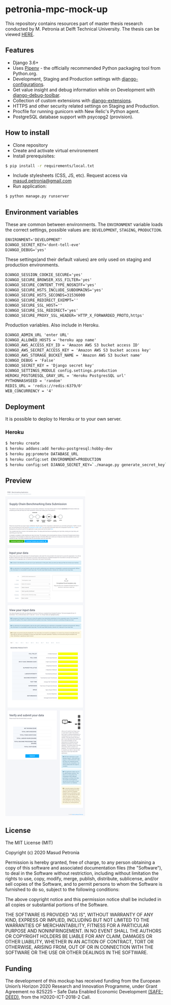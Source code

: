 # petronia-mpc-mock-up
This repository contains resources part of master thesis research conducted by M. Petronia at Delft Technical University. The thesis can be viewed [HERE](https://repository.tudelft.nl/islandora/object/uuid%3Ab0de4a4b-f5a3-44b8-baa4-a6416cebe26f?collection=education).

## Features

- Django 3.6+
- Uses [Pipenv](https://github.com/kennethreitz/pipenv) - the officially recommended Python packaging tool from Python.org.
- Development, Staging and Production settings with [django-configurations](https://django-configurations.readthedocs.org).
- Get value insight and debug information while on Development with [django-debug-toolbar](https://django-debug-toolbar.readthedocs.org).
- Collection of custom extensions with [django-extensions](http://django-extensions.readthedocs.org).
- HTTPS and other security related settings on Staging and Production.
- Procfile for running gunicorn with New Relic's Python agent.
- PostgreSQL database support with psycopg2 (provision).

## How to install

- Clone repository
- Create and activate virtual environement 
- Install prerequisites:

```bash
$ pip install -r requirements/local.txt
```

- Include stylesheets (CSS, JS, etc). Request access via masud.petronia@gmail.com
- Run application:

```bash
$ python manage.py runserver
```

## Environment variables

These are common between environments. The `ENVIRONMENT` variable loads the correct settings, possible values are: `DEVELOPMENT`, `STAGING`, `PRODUCTION`.

```
ENVIRONMENT='DEVELOPMENT'
DJANGO_SECRET_KEY='dont-tell-eve'
DJANGO_DEBUG='yes'
```

These settings(and their default values) are only used on staging and production environments.

```
DJANGO_SESSION_COOKIE_SECURE='yes'
DJANGO_SECURE_BROWSER_XSS_FILTER='yes'
DJANGO_SECURE_CONTENT_TYPE_NOSNIFF='yes'
DJANGO_SECURE_HSTS_INCLUDE_SUBDOMAINS='yes'
DJANGO_SECURE_HSTS_SECONDS=31536000
DJANGO_SECURE_REDIRECT_EXEMPT=''
DJANGO_SECURE_SSL_HOST=''
DJANGO_SECURE_SSL_REDIRECT='yes'
DJANGO_SECURE_PROXY_SSL_HEADER='HTTP_X_FORWARDED_PROTO,https'
```

Production variables. Also include in Heroku.

```
DJANGO_ADMIN_URL 'enter URL'
DJANGO_ALLOWED_HOSTS = 'heroku app name'
DJANGO_AWS_ACCESS_KEY_ID = 'Amazon AWS S3 bucket access ID'
DJANGO_AWS_SECRET_ACCESS_KEY = 'Amazon AWS S3 bucket access key'
DJANGO_AWS_STORAGE_BUCKET_NAME = 'Amazon AWS S3 bucket name'
DJANGO_DEBUG = 'False'
DJANGO_SECRET_KEY = 'Django secret key'
DJANGO_SETTINGS_MODULE config.settings.production
HEROKU_POSTGRESQL_GRAY_URL = 'Heroku PostgresSQL url'
PYTHONHASHSEED = 'random'
REDIS_URL = 'redis://redis:6379/0'
WEB_CONCURRENCY = '4'
```

## Deployment

It is possible to deploy to Heroku or to your own server.

### Heroku

```bash
$ heroku create
$ heroku addons:add heroku-postgresql:hobby-dev
$ heroku pg:promote DATABASE_URL
$ heroku config:set ENVIRONMENT=PRODUCTION
$ heroku config:set DJANGO_SECRET_KEY=`./manage.py generate_secret_key`
```
## Preview

![Screenshot](MPC-mock-up.png)

## License

The MIT License (MIT)

Copyright (c) 2020 Masud Petronia

Permission is hereby granted, free of charge, to any person obtaining a copy of
this software and associated documentation files (the "Software"), to deal in
the Software without restriction, including without limitation the rights to
use, copy, modify, merge, publish, distribute, sublicense, and/or sell copies
of the Software, and to permit persons to whom the Software is furnished to do
so, subject to the following conditions:

The above copyright notice and this permission notice shall be included in all
copies or substantial portions of the Software.

THE SOFTWARE IS PROVIDED "AS IS", WITHOUT WARRANTY OF ANY KIND, EXPRESS OR
IMPLIED, INCLUDING BUT NOT LIMITED TO THE WARRANTIES OF MERCHANTABILITY,
FITNESS FOR A PARTICULAR PURPOSE AND NONINFRINGEMENT. IN NO EVENT SHALL THE
AUTHORS OR COPYRIGHT HOLDERS BE LIABLE FOR ANY CLAIM, DAMAGES OR OTHER
LIABILITY, WHETHER IN AN ACTION OF CONTRACT, TORT OR OTHERWISE, ARISING FROM,
OUT OF OR IN CONNECTION WITH THE SOFTWARE OR THE USE OR OTHER DEALINGS IN THE
SOFTWARE.

## Funding

The development of this mockup has received funding from the European Union’s Horizon 2020 Research and Innovation Programme, under Grant Agreement no 825225 – Safe Data Enabled Economic Development [(SAFE-DEED)](https://safe-deed.eu/), from the H2020-ICT-2018-2 Call. 
